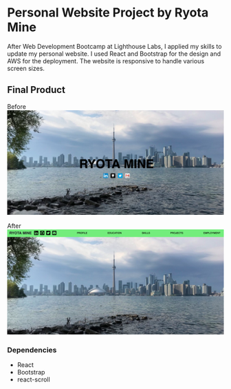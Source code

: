 # Personal Website Project by Ryota Mine

After Web Development Bootcamp at Lighthouse Labs, I applied my skills to update my personal website. I used React and Bootstrap for the design and AWS for the deployment. The website is responsive to handle various screen sizes.

## Final Product

Before
!["Screenshot of website - before"](https://github.com/ryotamine/ryotamine.github.io/blob/master/docs/website-before.png)

After
!["Screenshot of website - after"](https://github.com/ryotamine/ryotamine.github.io/blob/master/docs/website-after.png)

### Dependencies

- React
- Bootstrap
- react-scroll
